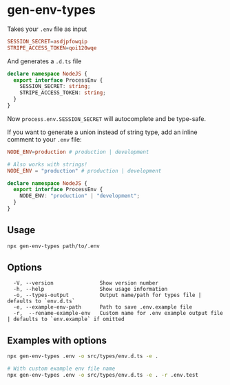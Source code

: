 # gen-env-types

Takes your `.env` file as input

```toml
SESSION_SECRET=asdjpfowqip
STRIPE_ACCESS_TOKEN=qoi120wqe
```

And generates a `.d.ts` file

```typescript
declare namespace NodeJS {
  export interface ProcessEnv {
    SESSION_SECRET: string;
    STRIPE_ACCESS_TOKEN: string;
  }
}
```

Now `process.env.SESSION_SECRET` will autocomplete and be type-safe.

If you want to generate a union instead of string type, add an inline comment to your `.env` file:

```toml
NODE_ENV=production # production | development

# Also works with strings!
NODE_ENV = "production" # production | development
```

```typescript
declare namespace NodeJS {
  export interface ProcessEnv {
    NODE_ENV: "production" | "development";
  }
}
```

## Usage

```bash
npx gen-env-types path/to/.env
```

## Options

```
  -V, --version               Show version number
  -h, --help                  Show usage information
  -o, --types-output          Output name/path for types file | defaults to `env.d.ts`
  -e, --example-env-path      Path to save .env.example file
  -r,  --rename-example-env   Custom name for .env example output file | defaults to `env.example` if omitted
```

## Examples with options

```bash
npx gen-env-types .env -o src/types/env.d.ts -e .
```

```bash
# With custom example env file name
npx gen-env-types .env -o src/types/env.d.ts -e . -r .env.test
```
